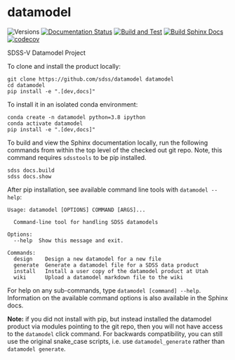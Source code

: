 # datamodel

![Versions](https://img.shields.io/badge/python->3.7-blue)
[![Documentation Status](https://readthedocs.org/projects/sdss-datamodel/badge/?version=latest)](https://sdss-datamodel.readthedocs.io/en/latest/?badge=latest)
[![Build and Test](https://github.com/sdss/datamodel/actions/workflows/build.yml/badge.svg)](https://github.com/sdss/datamodel/actions/workflows/build.yml)
[![Build Sphinx Docs](https://github.com/sdss/datamodel/actions/workflows/sphinx.yml/badge.svg)](https://github.com/sdss/datamodel/actions/workflows/sphinx.yml)
[![codecov](https://codecov.io/gh/sdss/datamodel/branch/main/graph/badge.svg)](https://codecov.io/gh/sdss/datamodel)

SDSS-V Datamodel Project


To clone and install the product locally:

```
git clone https://github.com/sdss/datamodel datamodel
cd datamodel
pip install -e ".[dev,docs]"

```

To install it in an isolated conda environment:
```
conda create -n datamodel python=3.8 ipython
conda activate datamodel
pip install -e ".[dev,docs]"
```

To build and view the Sphinx documentation locally, run the following commands from within the top level of the checked out git repo.  Note, this command requires `sdsstools` to be pip installed.
```
sdss docs.build
sdss docs.show
```

After pip installation, see available command line tools with `datamodel --help`:

```
Usage: datamodel [OPTIONS] COMMAND [ARGS]...

  Command-line tool for handling SDSS datamodels

Options:
  --help  Show this message and exit.

Commands:
  design    Design a new datamodel for a new file
  generate  Generate a datamodel file for a SDSS data product
  install   Install a user copy of the datamodel product at Utah
  wiki      Upload a datamodel markdown file to the wiki
```

For help on any sub-commands, type `datamodel [command] --help`.  Information on the available command options is also available in the Sphinx docs.

**Note:**  if you did not install with pip, but instead installed the datamodel product via modules pointing to the git repo, then you will not have access to the ``datamodel`` click command.  For
backwards compatibility, you can still use the original snake_case scripts,
i.e. use ``datamodel_generate`` rather than ``datamodel generate``.